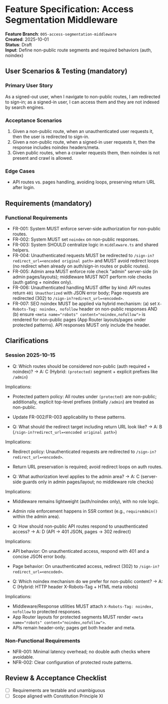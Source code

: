 # Feature Specification: Access Segmentation Middleware

**Feature Branch**: `005-access-segmentation-middleware`  
**Created**: 2025-10-01  
**Status**: Draft  
**Input**: Define non-public route segments and required behaviors (auth, noindex)

## User Scenarios & Testing (mandatory)

### Primary User Story

As a signed-out user, when I navigate to non-public routes, I am redirected to sign-in; as a
signed-in user, I can access them and they are not indexed by search engines.

### Acceptance Scenarios

1. Given a non-public route, when an unauthenticated user requests it, then the user is redirected
   to sign-in.
2. Given a non-public route, when a signed-in user requests it, then the response includes noindex
   headers/meta.
3. Given public routes, when a crawler requests them, then noindex is not present and crawl is
   allowed.

### Edge Cases

- API routes vs. pages handling, avoiding loops, preserving return URL after login.

## Requirements (mandatory)

### Functional Requirements

- FR-001: System MUST enforce server-side authorization for non-public routes.
- FR-002: System MUST set `noindex` on non-public responses.
- FR-003: System SHOULD centralize logic in `middleware.ts` and shared helpers.
- FR-004: Unauthenticated requests MUST be redirected to
  `/sign-in?redirect_url=<encoded original path>` and MUST avoid redirect loops (no redirect when
  already on auth/sign-in routes or public routes).
- FR-005: Admin area MUST enforce role check "admin" server-side (in admin pages/layouts);
  middleware MUST NOT perform role checks (auth gating + noindex only).
- FR-006: Unauthenticated handling MUST differ by kind: API routes return `401 Unauthorized` with
  JSON error body; Page requests are redirected (302) to `/sign-in?redirect_url=<encoded>`.
- FR-007: SEO noindex MUST be applied via hybrid mechanism: (a) set
  `X-Robots-Tag: noindex, nofollow` header on non-public responses AND (b) ensure
  `<meta name="robots" content="noindex,nofollow">` is rendered for non-public pages (App Router
  layouts/pages under protected patterns). API responses MUST only include the header.

## Clarifications

### Session 2025-10-15

- Q: Which routes should be considered non-public (auth required + noindex)? → A: C (Hybrid:
  `(protected)` segment + explicit prefixes like `/admin`)

Implications:

- Protected pattern policy: All routes under `(protected)` are non-public; additionally, explicit
  top-level prefixes (initially `/admin`) are treated as non-public.
- Update FR-002/FR-003 applicability to these patterns.

- Q: What should the redirect target including return URL look like? → A: B
  (`/sign-in?redirect_url=<encoded original path>`)

Implications:

- Redirect policy: Unauthenticated requests are redirected to `/sign-in?redirect_url=<encoded>`.
- Return URL preservation is required; avoid redirect loops on auth routes.

- Q: What authorization level applies to the admin area? → A: C (server-side guards only in admin
  pages/layout; no middleware role checks)

Implications:

- Middleware remains lightweight (auth/noindex only), with no role logic.
- Admin role enforcement happens in SSR context (e.g., `requireAdmin()` within the admin area).

- Q: How should non-public API routes respond to unauthenticated access? → A: D (API → 401 JSON,
  pages → 302 redirect)

Implications:

- API behavior: On unauthenticated access, respond with 401 and a concise JSON error body.
- Page behavior: On unauthenticated access, redirect (302) to `/sign-in?redirect_url=<encoded>`.

- Q: Which noindex mechanism do we prefer for non-public content? → A: C (Hybrid: HTTP header
  X-Robots-Tag + HTML meta robots)

Implications:

- Middleware/Response utilities MUST attach `X-Robots-Tag: noindex, nofollow` to protected
  responses.
- App Router layouts for protected segments MUST render
  `<meta name="robots" content="noindex,nofollow">`.
- APIs remain header-only; pages get both header and meta.

### Non-Functional Requirements

- NFR-001: Minimal latency overhead; no double auth checks where avoidable.
- NFR-002: Clear configuration of protected route patterns.

## Review & Acceptance Checklist

- [ ] Requirements are testable and unambiguous
- [ ] Scope aligned with Constitution Principle XI
